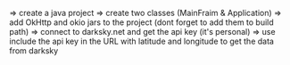 => create a java project
=> create two classes (MainFraim & Application)
=> add OkHttp and okio jars to the project (dont forget to add them to build path)
=> connect to darksky.net and get the api key (it's personal)
=> use include the api key in the URL with latitude and longitude to get the data from darksky